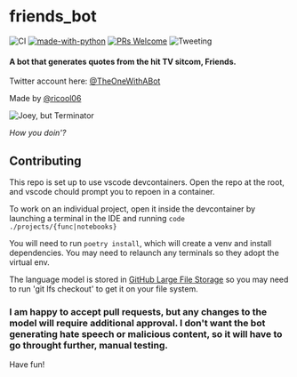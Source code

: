 # friends_bot
![CI](https://github.com/Ricool06/friends_bot/workflows/CI/badge.svg)
[![made-with-python](https://img.shields.io/badge/Made%20with-Python-1f425f.svg)](https://www.python.org/)
[![PRs Welcome](https://img.shields.io/badge/PRs-welcome-brightgreen.svg?style=flat-square)](http://makeapullrequest.com)
![Tweeting](https://img.shields.io/twitter/url/http/shields.io.svg?style=social)


#### A bot that generates quotes from the hit TV sitcom, Friends.

Twitter account here: [@TheOneWithABot](https://twitter.com/theonewithabot)

Made by [@ricool06](https://twitter.com/ricool06)


![Joey, but Terminator](https://pbs.twimg.com/profile_images/1288220244499103745/B1YYR6wt_400x400.jpg)

_How you doin'?_

## Contributing
This repo is set up to use vscode devcontainers. Open the repo at the root, and vscode chould prompt you to repoen in a container.

To work on an individual project, open it inside the devcontainer by launching a terminal in the IDE and running `code ./projects/{func|notebooks}`

You will need to run `poetry install`, which will create a venv and install dependencies. You may need to relaunch any terminals so they adopt the virtual env.

The language model is stored in [GitHub Large File Storage](https://git-lfs.github.com/) so you may need to run 'git lfs checkout' to get it on your file system.

### I am happy to accept pull requests, but any changes to the model will require additional approval. I don't want the bot generating hate speech or malicious content, so it will have to go throught further, manual testing.

Have fun!
